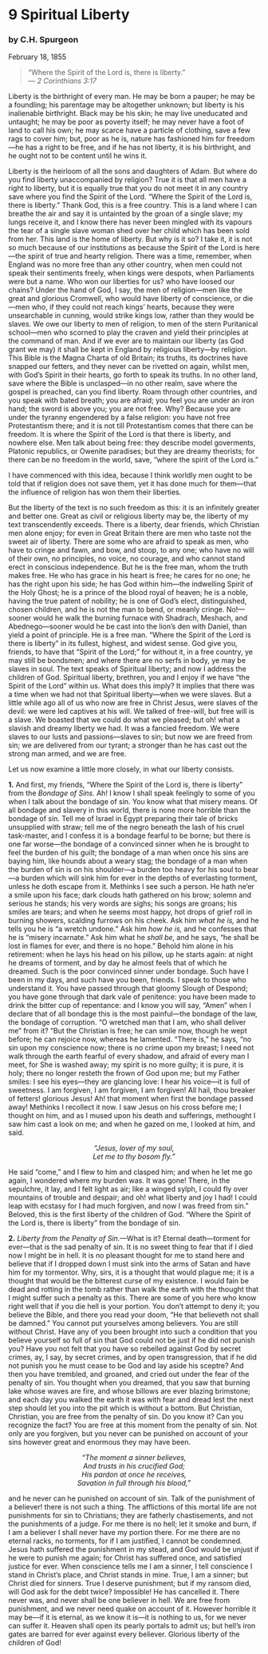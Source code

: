 # 9 Spiritual Liberty

### by C.H. Spurgeon

February 18, 1855

> “Where the Spirit of the Lord is, there is liberty.”  
— *2 Corinthians 3:17*

Liberty is the birthright of every man. He may be born a pauper; he may be a foundling; his parentage may be altogether unknown; but liberty is his inalienable birthright. Black may be his skin; he may live uneducated and untaught; he may be poor as poverty itself; he may never have a foot of land to call his own; he may scarce have a particle of clothing, save a few rags to cover him; but, poor as he is, nature has fashioned him for freedom—he has a right to be free, and if he has not liberty, it is his birthright, and he ought not to be content until he wins it.

Liberty is the heirloom of all the sons and daughters of Adam. But where do you find liberty unaccompanied by religion? True it is that all men have a right to liberty, but it is equally true that you do not meet it in any country save where you find the Spirit of the Lord. “Where the Spirit of the Lord is, there is liberty.” Thank God, this is a free country. This is a land where I can breathe the air and say it is untainted by the groan of a single slave; my lungs receive it, and I know there has never been mingled with its vapours the tear of a single slave woman shed over her child which has been sold from her. This land is the home of liberty. But why is it so? I take it, it is not so much because of our institutions as because the Spirit of the Lord is here—the spirit of true and hearty religion. There was a time, remember, when England was no more free than any other country, when men could not speak their sentiments freely, when kings were despots, when Parliaments were but a name. Who won our liberties for us? who have loosed our chains? Under the hand of God, I say, the men of religion—men like the great and glorious Cromwell, who would have liberty of conscience, or die—men who, if they could not reach kings’ hearts, because they were unsearchable in cunning, would strike kings low, rather than they would be slaves. We owe our liberty to men of religion, to men of the stern Puritanical school—men who scorned to play the craven and yield their principles at the command of man. And if we ever are to maintain our liberty (as God grant we may) it shall be kept in England by religious liberty—by religion. This Bible is the Magna Charta of old Britain; its truths, its doctrines have snapped our fetters, and they never can be rivetted on again, whilst men, with God’s Spirit in their hearts, go forth to speak its truths. In no other land, save where the Bible is unclasped—in no other realm, save where the gospel is preached, can you find liberty. Roam through other countries, and you speak with bated breath; you are afraid; you feel you are under an iron hand; the sword is above you; you are not free. Why? Because you are under the tyranny engendered by a false religion: you have not free Protestantism there; and it is not till Protestantism comes that there can be freedom. It is where the Spirit of the Lord is that there is liberty, and nowhere else. Men talk about being free: they describe model goverments, Platonic republics, or Owenite paradises; but they are dreamy theorists; for there can be no freedom in the world, save, “where the spirit of the Lord is.”

I have commenced with this idea, because I think worldly men ought to be told that if religion does not save them, yet it has done much for them—that the influence of religion has won them their liberties.

But the liberty of the text is no such freedom as this: it is an infinitely greater and better one. Great as civil or religious liberty may be, the liberty of my text transcendently exceeds. There is a liberty, dear friends, which Christian men alone enjoy; for even in Great Britain there are men who taste not the sweet air of liberty. There are some who are afraid to speak as men, who have to cringe and fawn, and bow, and stoop, to any one; who have no will of their own, no principles, no voice, no courage, and who cannot stand erect in conscious independence. But he is the free man, whom the truth makes free. He who has grace in his heart is free; he cares for no one; he has the right upon his side; he has God within him—the indwelling Spirit of the Holy Ghost; he is a prince of the blood royal of heaven; he is a noble, having the true patent of nobility; he is one of God’s elect, distinguished, chosen children, and he is not the man to bend, or meanly cringe. No!—sooner would he walk the burning furnace with Shadrach, Meshach, and Abednego—sooner would he be cast into the lion’s den with Daniel, than yield a point of principle. He is a free man. “Where the Spirit of the Lord is there is liberty” in its fullest, highest, and widest sense. God give you, friends, to have that “Spirit of the Lord;” for without it, in a free country, ye may still be bondsmen; and where there are no serfs in body, ye may be slaves in soul. The text speaks of Spiritual liberty; and now I address the children of God. Spiritual liberty, brethren, you and I enjoy if we have “the Spirit of the Lord” within us. What does this imply? It implies that there was a time when we had not that Spiritual liberty—when we were slaves. But a little while ago all of us who now are free in Christ Jesus, were slaves of the devil: we were led captives at his will. We talked of free-will, but free will is a slave. We boasted that we could do what we pleased; but oh! what a slavish and dreamy liberty we had. It was a fancied freedom. We were slaves to our lusts and passions—slaves to sin; but now we are freed from sin; we are delivered from our tyrant; a stronger than he has cast out the strong man armed, and we are free.

Let us now examine a little more closely, in what our liberty consists.

**1.** And first, my friends, “Where the Spirit of the Lord is, there is liberty” from the *Bondage of Sins.* Ah! I know I shall speak feelingly to some of you when I talk about the bondage of sin. You know what that misery means. Of all bondage and slavery in this world, there is none more horrible than the bondage of sin. Tell me of Israel in Egypt preparing their tale of bricks unsupplied with straw; tell me of the negro beneath the lash of his cruel task-master, and I confess it is a bondage fearful to be borne; but there is one far worse—the bondage of a convinced sinner when he is brought to feel the burden of his guilt; the bondage of a man when once his sins are baying him, like hounds about a weary stag; the bondage of a man when the burden of sin is on his shoulder—a burden too heavy for his soul to bear—a burden which will sink him for ever in the depths of everlasting torment, unless he doth escape from it. Methinks I see such a person. He hath ne’er a smile upon his face; dark clouds hath gathered on his brow; solemn and serious he stands; his very words are sighs; his songs are groans; his smiles are tears; and when he seems most happy, hot drops of grief roll in burning showers, scalding furrows on his cheek. Ask him *what he is,* and he tells you he is “a wretch undone.” Ask him *how he is,* and he confesses that he is “misery incarnate.” Ask him what he *shall be,* and he says, “he shall be lost in flames for ever, and there is no hope.” Behold him alone in his retirement: when he lays his head on his pillow, up he starts again: at night he dreams of torment, and by day he almost feels that of which he dreamed. Such is the poor convinced sinner under bondage. Such have I been in my days, and such have you been, friends. I speak to those who understand it. You have passed through that gloomy Slough of Despond; you have gone through that dark vale of penitence: you have been made to drink the bitter cup of repentance: and I know you will say, “Amen” when I declare that of all bondage this is the most painful—the bondage of the law, the bondage of corruption. “O wretched man that I am, who shall deliver me” from it? “But the Christian is free; he can smile now, though he wept before; he can rejoice now, whereas he lamented. “There is,” he says, “no sin upon my conscience now; there is no crime upon my breast; I need not walk through the earth fearful of every shadow, and afraid of every man I meet, for She is washed away; my spirit is no more guilty; it is pure, it is holy; there no longer resteth the frown of God upon me; but my Father smiles: I see his eyes—they are glancing love: I hear his voice—it is full of sweetness. I am forgiven, I am forgiven, I am forgiven! All hail, thou breaker of fetters! glorious Jesus! Ah! that moment when first the bondage passed away! Methinks I recollect it now. I saw Jesus on his cross before me; I thought on him, and as I mused upon his death and sufferings, methought I saw him cast a look on me; and when he gazed on me, I looked at him, and said.

<p align="center">
    <i>“Jesus, lover of my soul,<br>Let me to thy bosom fly.”</i>
</p>

He said “come,” and I flew to him and clasped him; and when he let me go again, I wondered where my burden was. It was gone! There, in the sepulchre, it lay, and I felt light as air; like a winged sylph, I could fly over mountains of trouble and despair; and oh! what liberty and joy I had! I could leap with ecstasy for I had much forgiven, and now I was freed from sin.” Beloved, this is the first liberty of the children of God. “Where the Spirit of the Lord is, there is liberty” from the bondage of sin.

**2.** *Liberty from the Penalty of Sin.*—What is it? Eternal death—torment for ever—that is the sad penalty of sin. It is no sweet thing to fear that if I died now I might be in hell. It is no pleasant thought for me to stand here and believe that if I dropped down I must sink into the arms of Satan and have him for my tormentor. Why, sirs, it is a thought that would plague me; it is a thought that would be the bitterest curse of my existence. I would fain be dead and rotting in the tomb rather than walk the earth with the thought that I might suffer such a penalty as this. There are some of you here who know right well that if you die hell is your portion. You don’t attempt to deny it; you believe the Bible, and there you read your doom, “He that believeth not shall be damned.” You cannot put yourselves among believers. You are still without Christ. Have any of you been brought into such a condition that you believe yourself so full of sin that God could not be just if he did not punish you? Have you not felt that you have so rebelled against God by secret crimes, ay, I say, by secret crimes, and by open transgression, that if he did not punish you he must cease to be God and lay aside his sceptre? And then you have trembled, and groaned, and cried out under the fear of the penalty of sin. You thought when you dreamed, that you saw that burning lake whose waves are fire, and whose billows are ever blazing brimstone; and each day you walked the earth it was with fear and dread lest the next step should let you into the pit which is without a bottom. But Christian, Christian, you are free from the penalty of sin. Do you know it? Can you recognize the fact? You are free at this moment from the penalty of sin. Not only are you forgiven, but you never can be punished on account of your sins however great and enormous they may have been.

<p align="center">
    <i>“The moment a sinner believes,<br>And trusts in his crucified God;<br>His pardon at once he receives,<br>Savation in full through his blood,”</i>
</p>

and he never can he punished on account of sin. Talk of the punishment of a believer! there is not such a thing. The afflictions of this mortal life are not punishments for sin to Christians; they are fatherly chastisements, and not the punishments of a judge. For me there is no hell; let it smoke and burn, if I am a believer I shall never have my portion there. For me there are no eternal racks, no torments, for if I am justified, I cannot be condemned. Jesus hath suffered the punishment in my stead, and God would be unjust if he were to punish me again; for Christ has suffered once, and satisfied justice for ever. When conscience tells me I am a sinner, I tell conscience I stand in Christ’s place, and Christ stands in mine. True, I am a sinner; but Christ died for sinners. True I deserve punishment; but if my ransom died, will God ask for the debt twice? Impossible! He has cancelled it. There never was, and never shall be one believer in hell. We are free from punishment, and we never need quake on account of it. However horrible it may be—if it is eternal, as we know it is—it is nothing to us, for we never can suffer it. Heaven shall open its pearly portals to admit us; but hell’s iron gates are barred for ever against every believer. Glorious liberty of the children of God!